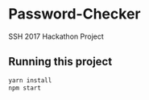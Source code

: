 # Password-Checker
SSH 2017 Hackathon Project

## Running this project

```sh
yarn install
npm start
```

